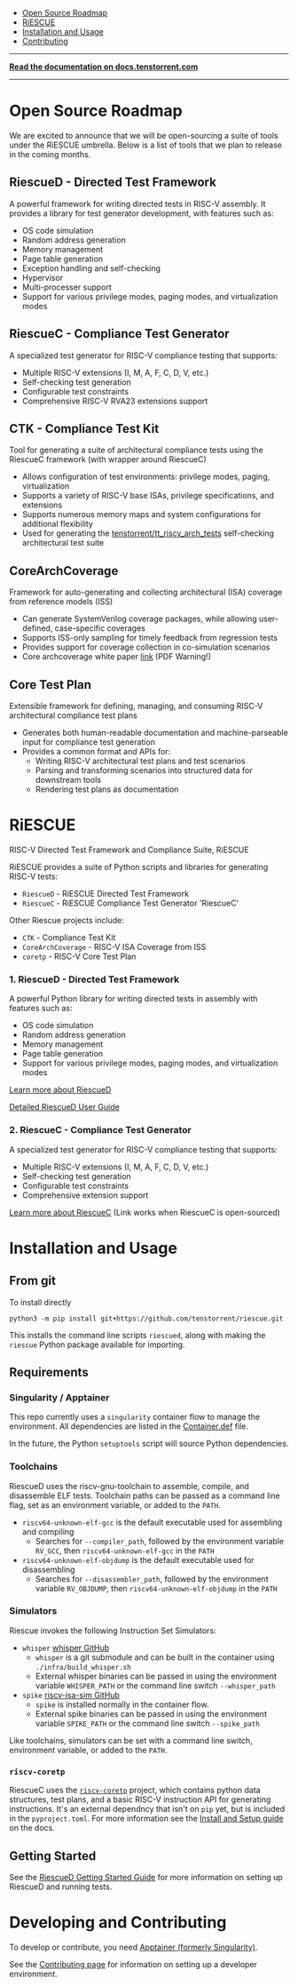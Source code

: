 - [Open Source Roadmap](#open-source-roadmap)
- [RiESCUE](#riescue)
- [Installation and Usage](#installation-and-usage)
- [Contributing](#developing-and-contributing)

---

**[Read the documentation on docs.tenstorrent.com](https://docs.tenstorrent.com/riescue/)**

---

# Open Source Roadmap
We are excited to announce that we will be open-sourcing a suite of tools under the RiESCUE umbrella. Below is a list of tools that we plan to release in the coming months.


## RiescueD - Directed Test Framework
A powerful framework for writing directed tests in RISC-V assembly. It provides a library for test generator development, with features such as:
 - OS code simulation
 - Random address generation
 - Memory management
 - Page table generation
 - Exception handling and self-checking
 - Hypervisor
 - Multi-processer support
 - Support for various privilege modes, paging modes, and virtualization modes

## RiescueC - Compliance Test Generator
A specialized test generator for RISC-V compliance testing that supports:
- Multiple RISC-V extensions (I, M, A, F, C, D, V, etc.)
- Self-checking test generation
- Configurable test constraints
- Comprehensive RISC-V RVA23 extensions support

## CTK - Compliance Test Kit
Tool for generating a suite of architectural compliance tests using the RiescueC framework (with wrapper around RiescueC)
- Allows configuration of test environments: privilege modes, paging, virtualization
- Supports a variety of RISC-V base ISAs, privilege specifications, and extensions
- Supports numerous memory maps and system configurations for additional flexibility
- Used for generating the [tenstorrent/tt_riscv_arch_tests](https://github.com/tenstorrent/riscv_arch_tests) self-checking architectural test suite

## CoreArchCoverage
Framework for auto-generating and collecting architectural (ISA) coverage from reference models (ISS)
- Can generate SystemVerilog coverage packages, while allowing user-defined, case-specific coverages
- Supports ISS-only sampling for timely feedback from regression tests
- Provides support for coverage collection in co-simulation scenarios
- Core archcoverage white paper [link](https://github.com/tenstorrent/riescue/releases/download/v0.2.5/tenstorrent-Architectural-Coverage-Framework.pdf) (PDF Warning!)

## Core Test Plan
Extensible framework for defining, managing, and consuming RISC-V architectural compliance test plans
* Generates both human-readable documentation and machine-parseable input for compliance test generation
* Provides a common format and APIs for:
  * Writing RISC-V architectural test plans and test scenarios
  * Parsing and transforming scenarios into structured data for downstream tools
  * Rendering test plans as documentation


# RiESCUE
RISC-V Directed Test Framework and Compliance Suite, RiESCUE

RiESCUE provides a suite of Python scripts and libraries for generating RISC-V tests:
* `RiescueD` - RiESCUE Directed Test Framework
* `RiescueC` - RiESCUE Compliance Test Generator 'RiescueC'

Other Riescue projects include:
* `CTK` - Compliance Test Kit
* `CoreArchCoverage` - RISC-V ISA Coverage from ISS
* `coretp` - RISC-V Core Test Plan


### 1. RiescueD - Directed Test Framework
A powerful Python library for writing directed tests in assembly with features such as:
- OS code simulation
- Random address generation
- Memory management
- Page table generation
- Support for various privilege modes, paging modes, and virtualization modes

[Learn more about RiescueD](riescue/dtest_framework/README.md)

[Detailed RiescueD User Guide](https://docs.tenstorrent.com/riescue/user_guides/riescued_tutorial.html)


### 2. RiescueC - Compliance Test Generator
A specialized test generator for RISC-V compliance testing that supports:
- Multiple RISC-V extensions (I, M, A, F, C, D, V, etc.)
- Self-checking test generation
- Configurable test constraints
- Comprehensive extension support

[Learn more about RiescueC](riescue/compliance/README.md) (Link works when RiescueC is open-sourced)


# Installation and Usage
## From git
To install directly
```
python3 -m pip install git+https://github.com/tenstorrent/riescue.git
```

This installs the command line scripts `riescued`, along with making the `riescue` Python package available for importing.

## Requirements
### Singularity / Apptainer
This repo currently uses a `singularity` container flow to manage the environment. All dependencies are listed in the [Container.def](infra/Container.def) file.

In the future, the Python `setuptools` script will source Python dependencies.

### Toolchains
RiescueD uses the riscv-gnu-toolchain to assemble, compile, and disassemble ELF tests. Toolchain paths can be passed as a command line flag, set as an environment variable, or added to the `PATH`.
- `riscv64-unknown-elf-gcc` is the default executable used for assembling and compiling
  - Searches for `--compiler_path`, followed by the environment variable `RV_GCC`, then `riscv64-unknown-elf-gcc` in the `PATH`
- `riscv64-unknown-elf-objdump` is the default executable used for disassembling
  - Searches for `--disassembler_path`, followed by the environment variable `RV_OBJDUMP`, then `riscv64-unknown-elf-objdump` in the `PATH`

### Simulators
Riescue invokes the following Instruction Set Simulators:
- `whisper` [whisper GitHub](https://github.com/tenstorrent/whisper)
  - `whisper` is a git submodule and can be built in the container using `./infra/build_whisper.sh`
  - External whisper binaries can be passed in using the environment variable `WHISPER_PATH` or the command line switch `--whisper_path`
- `spike` [riscv-isa-sim GitHub](https://github.com/riscv-software-src/riscv-isa-sim)
  - `spike` is installed normally in the container flow.
  - External spike binaries can be passed in using the environment variable `SPIKE_PATH` or the command line switch `--spike_path`

Like toolchains, simulators can be set with a command line switch, environment variable, or added to the `PATH`.

### `riscv-coretp`
RiescueC uses the [`riscv-coretp`](https://github.com/tenstorrent/riscv-coretp) project, which contains python data structures, test plans, and a basic RISC-V instruction API for generating instructions. It's an external dependncy that isn't on `pip` yet, but is included in the `pyproject.toml`. For more information see the [Install and Setup guide](https://docs.tenstorrent.com/riescue/tutorials/install.html) on the docs.


## Getting Started
See the [RiescueD Getting Started Guide](https://docs.tenstorrent.com/riescue/tutorials/index.html) for more information on setting up RiescueD and running tests.

# Developing and Contributing
To develop or contribute, you need [Apptainer (formerly Singularity)](https://apptainer.org/).

See the [Contributing page](.github/CONTRIBUTING.md) for information on setting up a developer environment.
